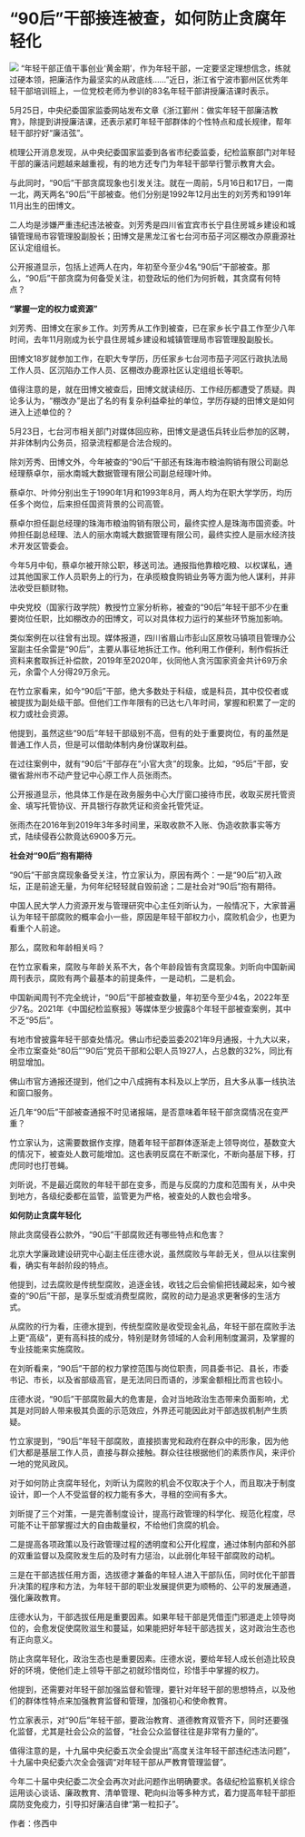 # “90后”干部接连被查，如何防止贪腐年轻化

![](https://inews.gtimg.com/om_bt/OU3zOKly_vQ9DPg3sfzTIKUKHkvakTaMjQVpZTGdZ73OQAA/1000)
“年轻干部正值干事创业‘黄金期’，作为年轻干部，一定要坚定理想信念，练就过硬本领，把廉洁作为最坚实的从政底线……”近日，浙江省宁波市鄞州区优秀年轻干部培训班上，一位党校老师为参训的83名年轻干部讲授廉洁课时表示。

5月25日，中央纪委国家监委网站发布文章《浙江鄞州：做实年轻干部廉洁教育》，除提到讲授廉洁课，还表示紧盯年轻干部群体的个性特点和成长规律，帮年轻干部拧好“廉洁弦”。

梳理公开消息发现，从中央纪委国家监委到各省市纪委监委，纪检监察部门对年轻干部的廉洁问题越来越重视，有的地方还专门为年轻干部举行警示教育大会。

与此同时，“90后”干部贪腐现象也引发关注。就在一周前，5月16日和17日，一南一北，两天两名“90后”干部被查。他们分别是1992年12月出生的刘芳秀和1991年11月出生的田博文。

二人均是涉嫌严重违纪违法被查。刘芳秀是四川省宜宾市长宁县住房城乡建设和城镇管理局市容管理股副股长；田博文是黑龙江省七台河市茄子河区棚改办原鹿源社区认定组组长。

公开报道显示，包括上述两人在内，年初至今至少4名“90后”干部被查。那么，“90后”干部贪腐为何备受关注，初登政坛的他们为何折戟，其贪腐有何特点？

**“掌握一定的权力或资源”**

刘芳秀、田博文在家乡工作。刘芳秀从工作到被查，已在家乡长宁县工作至少八年时间，去年11月刚成为长宁县住房城乡建设和城镇管理局市容管理股副股长。

田博文18岁就参加工作，在职大专学历，历任家乡七台河市茄子河区行政执法局工作人员、区沉陷办工作人员、区棚改办鹿源社区认定组组长等职。

值得注意的是，就在田博文被查后，田博文就读经历、工作经历都遭受了质疑。舆论多认为，“棚改办”是出了名的有复杂利益牵扯的单位，学历存疑的田博文是如何进入上述单位的？

5月23日，七台河市相关部门对媒体回应称，田博文是退伍兵转业后参加的区聘，并非体制内公务员，招录流程都是合法合规的。

除刘芳秀、田博文外，今年被查的“90后”干部还有珠海市粮油购销有限公司副总经理蔡卓尔，丽水南城大数据管理有限公司副总经理叶帅。

蔡卓尔、叶帅分别出生于1990年1月和1993年8月，两人均为在职大学学历，均历任多个岗位，后来担任国资背景的公司高管。

蔡卓尔担任副总经理的珠海市粮油购销有限公司，最终实控人是珠海市国资委。叶帅担任副总经理、法人的丽水南城大数据管理有限公司，最终实控人是丽水经济技术开发区管委会。

今年5月中旬，蔡卓尔被开除公职，移送司法。通报指他靠粮吃粮、以权谋私，通过其他国家工作人员职务上的行为，在承揽粮食购销业务等方面为他人谋利，并非法收受巨额财物。

中央党校（国家行政学院）教授竹立家分析称，被查的“90后”年轻干部不少在重要岗位任职，比如棚改办的田博文，可以对具体权力运行的某些环节施加影响。

类似案例在以往曾有出现。媒体报道，四川省眉山市彭山区原牧马镇项目管理办公室副主任余雷是“90后”，主要从事征地拆迁工作。他利用工作便利，制作假拆迁资料来套取拆迁补偿款，2019年至2020年，伙同他人贪污国家资金共计69万余元，余雷个人分得29万余元。

在竹立家看来，如今“90后”干部，绝大多数处于科级，或是科员，其中佼佼者或被提拔为副处级干部。但他们工作年限有的已达七八年时间，掌握和积累了一定的权力或社会资源。

他提到，虽然这些“90后”年轻干部级别不高，但有的处于重要岗位，有的虽然是普通工作人员，但是可以借助体制内身份谋取利益。

在过往案例中，就有“90后”干部存在“小官大贪”的现象。比如，“95后”干部，安徽省滁州市不动产登记中心原工作人员张雨杰。

公开报道显示，他具体工作是在政务服务中心大厅窗口接待市民，收取买房托管资金、填写托管协议、开具银行存款凭证和资金托管凭证。

张雨杰在2016年到2019年3年多时间里，采取收款不入账、伪造收款事实等方式，陆续侵吞公款竟达6900多万元。

**社会对“90后”抱有期待**

“90后”干部贪腐现象备受关注，竹立家认为，原因有两个：一是“90后”初入政坛，正是前途无量，为何年纪轻轻就自毁前途；二是社会对“90后”抱有期待。

中国人民大学人力资源开发与管理研究中心主任刘昕认为，一般情况下，大家普遍认为年轻干部腐败的概率会小一些，原因是年轻干部权力小，腐败机会少，也更为看重个人前途。

那么，腐败和年龄相关吗？

在竹立家看来，腐败与年龄关系不大，各个年龄段皆有贪腐现象。刘昕向中国新闻周刊表示，腐败有两个最基本的前提条件，一是动机，二是机会。

中国新闻周刊不完全统计，“90后”干部被查数量，年初至今至少4名，2022年至少7名。2021年《中国纪检监察报》等媒体至少披露8个年轻干部被查案例，其中不乏“95后”。

有地市曾披露年轻干部查处情况。佛山市纪委监委2021年9月通报，十九大以来，全市立案查处“80后”“90后”党员干部和公职人员1927人，占总数的32%，同比有明显增加。

佛山市官方通报还提到，他们之中八成拥有本科及以上学历，且大多从事一线执法和窗口服务。

近几年“90后”干部被查通报不时见诸报端，是否意味着年轻干部贪腐情况在变严重？

竹立家认为，这需要数据作支撑，随着年轻干部群体逐渐走上领导岗位，基数变大的情况下，被查处人数可能增加。这也表明反腐在不断深化，不断向基层下移，打虎同时也打苍蝇。

刘昕说，不是最近腐败的年轻干部在变多，而是与反腐的力度和范围有关，从中央到地方，各级纪委都在监管，监管更为严格，被查处的人数也会增多。

**如何防止贪腐年轻化**

除此贪腐侵吞公款外，“90后”干部腐败还有哪些特点和危害？

北京大学廉政建设研究中心副主任庄德水说，虽然腐败与年龄无关，但从以往案例看，确实有年龄阶段的特点。

他提到，过去腐败是传统型腐败，追逐金钱，收钱之后会偷偷把钱藏起来，如今被查的“90后”干部，是享乐型或消费型腐败，腐败的动力是追求更奢侈的生活方式。

从腐败的行为看，庄德水提到，传统型腐败是收受现金礼品，年轻干部在腐败手法上更“高级”，更有高科技的成分，特别是财务领域的人会利用制度漏洞，及掌握的专业技能来实施腐败。

在刘昕看来，“90后”干部的权力掌控范围与岗位职责，同县委书记、县长，市委书记、市长，以及省部级高官，是无法同日而语的，涉案金额相比而言也较小。

庄德水说，“90后”干部腐败最大的危害是，会对当地政治生态带来负面影响，尤其是对同龄人带来极其负面的示范效应，外界还可能因此对干部选拔机制产生质疑。

竹立家提到，“90后”年轻干部腐败，直接损害党和政府在群众中的形象，因为他们大都是基层工作人员，直接与群众接触。群众往往根据他们的素质作风，来评价一地的党风政风。

对于如何防止贪腐年轻化，刘昕认为腐败的机会不仅取决于个人，而且取决于制度设计，即一个人不受监督的权力能有多大，寻租的空间有多大。

刘昕提了三个对策，一是完善制度设计，提高行政管理的科学化、规范化程度，尽可能不让干部掌握过大的自由裁量权，不给他们贪腐的机会。

二是提高各项政策以及行政管理过程的透明度和公开化程度，通过体制内部和外部的双重监督以及腐败发生后的及时有力惩治，以此弱化年轻干部腐败的动机。

三是在干部选拔任用方面，选拔德才兼备的年轻人进入干部队伍，同时优化干部晋升决策的程序和方法，为年轻干部的职业发展提供更为顺畅的、公平的发展通道，强化廉政教育。

庄德水认为，干部选拔任用是重要因素。如果年轻干部是凭借歪门邪道走上领导岗位的，会愈发促使腐败滋生和蔓延，如果能把好年轻干部选拔关，这对政治生态也有正向意义。

防止贪腐年轻化，政治生态也是重要因素。庄德水说，要给年轻人成长创造比较良好的环境，使他们走上领导干部之初就珍惜岗位，珍惜手中掌握的权力。

他提到，还需要对年轻干部加强监督和管理，要针对年轻干部的思想特点，以及他们的群体性特点来加强教育监督和管理，加强初心和使命教育。

竹立家表示，对“90后”年轻干部，要政治教育、道德教育双管齐下，同时还要强化监督，尤其是社会公众的监督，“社会公众监督往往是非常有力量的”。

值得注意的是，十九届中央纪委五次全会提出“高度关注年轻干部违纪违法问题”，十九届中央纪委六次全会强调“对年轻干部从严教育管理监督”。

今年二十届中央纪委二次全会再次对此问题作出明确要求。各级纪检监察机关综合运用谈心谈话、廉政教育、清单管理、靶向纠治等多种方式，着力提高年轻干部拒腐防变免疫力，引导扣好廉洁自律“第一粒扣子”。

作者：佟西中

